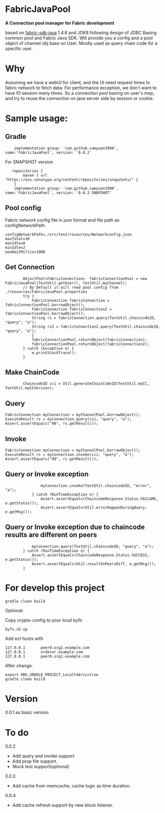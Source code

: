 # FabricJavaPool
**A Connection pool manager for Fabric development**

based on [fabric-sdk-java](https://github.com/hyperledger/fabric-sdk-java)  1.4.6 and JDK8
following design of JDBC
Basing common pool and Fabric Java SDK.
Will provide you a config and a pool object of channel obj base on User.
Mostly used as query chain code for a specific user.

# Why
Assuming we have a webUI for client, and the UI need request times to fabric network to fetch data.
For performance exception, we don't want to have IO session many times.
So a connection pool basing on user's msp, and try to reuse the connection on java server side by session or cookie. 

# Sample usage:
## Gradle
```
	implementation group: 'com.github.samyuan1990', name:'FabricJavaPool', version: '0.0.2'
```
For SNAPSHOT version
```
   repositories {
        maven { url "https://oss.sonatype.org/content/repositories/snapshots/" }
    }
	implementation group: 'com.github.samyuan1990', name:'FabricJavaPool', version: '0.0.2-SNAPSHOT'
```

## Pool config
Fabric network config file in json format and file path as configNetworkPath.
```
configNetworkPath=./src/test/resources/Networkconfig.json
maxTotal=10
maxIdle=8
minIdle=2
maxWaitMillis=1000
```

## Get Connection
```
        ObjectPool<FabricConnection>  fabricConnectionPool = new FabricJavaPool(TestUtil.getUser(), TestUtil.myChannel);
        // By Default it will read pool config from ./resources/FabricJavaPool.properties
        try {
            FabricConnection fabricConnection = fabricConnectionPool.borrowObject();
            FabricConnection fabricConnection2 = fabricConnectionPool.borrowObject();
            String rs = fabricConnection.query(TestUtil.chaincodeID, "query", "a");
            String rs2 = fabricConnection2.query(TestUtil.chaincodeID, "query", "a");
            }
            fabricConnectionPool.returnObject(fabricConnection);
            fabricConnectionPool.returnObject(fabricConnection2);
        } catch (Exception e) {
            e.printStackTrace();
        }
```
## Make ChainCode
```
        ChaincodeID cci = Util.generateChainCodeID(TestUtil.myCC, TestUtil.myCCVersion);
```
## Query
```
FabricConnection myConnection = myChannelPool.borrowObject();
ExecuteResult rs = myConnection.query(cci, "query", "a");
Assert.assertEquals("90", rs.getResult());
```
## Invoke
```
FabricConnection myConnection = myChannelPool.borrowObject();
ExecuteResult rs = myConnection.invoke(cci, "query", "a");
Assert.assertEquals("90", rs.getResult());
```
## Query or Invoke exception
```
                myConnection.invoke(TestUtil.chaincodeID, "error", "a");
            } catch (RunTimeException e) {
                Assert.assertEquals(ChaincodeResponse.Status.FAILURE, e.getStatus());
                Assert.assertEquals(Util.errorHappenDuringQuery, e.getMsg());
```
## Query or Invoke exception due to chaincode results are different on peers
```
            myConnection.query(TestUtil.chaincodeID, "query", "a");
        } catch (RunTimeException e) {
            Assert.assertEquals(ChaincodeResponse.Status.SUCCESS, e.getStatus());
            Assert.assertEquals(Util.resultOnPeersDiff, e.getMsg());
        }
```

# For develop this project
```
gradle clean build
```
Optional:

Copy crypto-config to your local byfn
```
byfn.sh up
```

Add ect hosts with
```
127.0.0.1       peer0.org2.example.com
127.0.0.1       orderer.example.com
127.0.0.1       peer0.org1.example.com
```
After change.
```
export ORG_GRADLE_PROJECT_LocalFabric=true
gradle clean build
```

# Version
0.0.1 as basic version

# To do
0.0.2
* Add query and invoke support
* Add prop file support.
* Mock test support(optional)

0.0.3
* Add cache from memcache, cache logic as time duration.

0.0.4
* Add cache refresh support by new block listener.